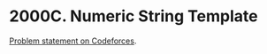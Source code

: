 # 2000C. Numeric String Template

[Problem statement on Codeforces](https://codeforces.com/problemset/problem/2000/C?locale=en).
